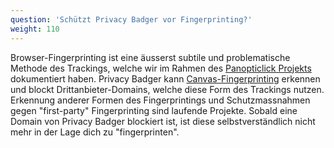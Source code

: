 ```yaml
---
question: 'Schützt Privacy Badger vor Fingerprinting?'
weight: 110
---
```


Browser-Fingerprinting ist eine äusserst subtile und problematische Methode des Trackings, welche wir im Rahmen des [Panopticlick Projekts](https://panopticlick.eff.org/) dokumentiert haben. Privacy Badger kann [Canvas-Fingerprinting](https://www.propublica.org/article/meet-the-online-tracking-device-that-is-virtually-impossible-to-block) erkennen und blockt Drittanbieter-Domains, welche diese Form des Trackings nutzen. Erkennung anderer Formen des Fingerprintings und Schutzmassnahmen gegen "first-party" Fingerprinting sind laufende Projekte. Sobald eine Domain von Privacy Badger blockiert ist, ist diese selbstverständlich nicht mehr in der Lage dich zu "fingerprinten".
